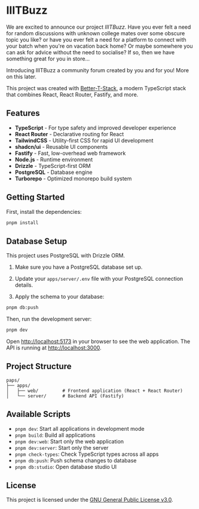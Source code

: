 # IIITBuzz
We are excited to announce our project *IIITBuzz*.
Have you ever felt a need for random discussions with unknown college mates over some obscure topic you like? or have you ever felt a need for a platform to connect with your batch when you're on vacation back home?
Or maybe somewhere you can ask for advice without the need to socialise? If so, then we have something great for you in store...

Introducing IIITBuzz a community forum created by you and for you! More on this later.

This project was created with [Better-T-Stack](https://github.com/AmanVarshney01/create-better-t-stack), a modern TypeScript stack that combines React, React Router, Fastify, and more.

## Features

- **TypeScript** - For type safety and improved developer experience
- **React Router** - Declarative routing for React
- **TailwindCSS** - Utility-first CSS for rapid UI development
- **shadcn/ui** - Reusable UI components
- **Fastify** - Fast, low-overhead web framework
- **Node.js** - Runtime environment
- **Drizzle** - TypeScript-first ORM
- **PostgreSQL** - Database engine
- **Turborepo** - Optimized monorepo build system

## Getting Started

First, install the dependencies:

```bash
pnpm install
```
## Database Setup

This project uses PostgreSQL with Drizzle ORM.

1. Make sure you have a PostgreSQL database set up.
2. Update your `apps/server/.env` file with your PostgreSQL connection details.

3. Apply the schema to your database:
```bash
pnpm db:push
```


Then, run the development server:

```bash
pnpm dev
```

Open [http://localhost:5173](http://localhost:5173) in your browser to see the web application.
The API is running at [http://localhost:3000](http://localhost:3000).



## Project Structure

```
paps/
├── apps/
│   ├── web/         # Frontend application (React + React Router)
│   └── server/      # Backend API (Fastify)
```

## Available Scripts

- `pnpm dev`: Start all applications in development mode
- `pnpm build`: Build all applications
- `pnpm dev:web`: Start only the web application
- `pnpm dev:server`: Start only the server
- `pnpm check-types`: Check TypeScript types across all apps
- `pnpm db:push`: Push schema changes to database
- `pnpm db:studio`: Open database studio UI
## License
This project is licensed under the [GNU General Public License v3.0](LICENSE).

